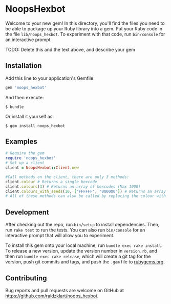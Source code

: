 # NoopsHexbot

Welcome to your new gem! In this directory, you'll find the files you need to be able to package up your Ruby library into a gem. Put your Ruby code in the file `lib/noops_hexbot`. To experiment with that code, run `bin/console` for an interactive prompt.

TODO: Delete this and the text above, and describe your gem

## Installation

Add this line to your application's Gemfile:

```ruby
gem 'noops_hexbot'
```

And then execute:

    $ bundle

Or install it yourself as:

    $ gem install noops_hexbot

## Examples

```ruby
# Require the gem
require 'noops_hexbot'
# Set up a client
client = NoopsHexbot::Client.new

#Call methods on the client, there are only 3 methods:
client.colour # Returns a single hexcode
client.colours(3) # Returns an array of hexcodes (Max 1000)
client.colours_with_seeds(10, ["FFFFFF", "000000"]) # Returns an array of hexcodes. Hexcodes should not have the #. Hexcodes will be a mix of a random combination of two of the seeds. Invalid hexcode will return an error.
# All of these methods can also be called by replacing the colour with color.
```

## Development

After checking out the repo, run `bin/setup` to install dependencies. Then, run `rake test` to run the tests. You can also run `bin/console` for an interactive prompt that will allow you to experiment.

To install this gem onto your local machine, run `bundle exec rake install`. To release a new version, update the version number in `version.rb`, and then run `bundle exec rake release`, which will create a git tag for the version, push git commits and tags, and push the `.gem` file to [rubygems.org](https://rubygems.org).

## Contributing

Bug reports and pull requests are welcome on GitHub at https://github.com/raidzklart/noops_hexbot.
